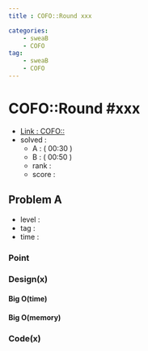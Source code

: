```yaml
---
title : COFO::Round xxx

categories:
    - sweaB
    - COFO
tag:
    - sweaB
    - COFO
---
```

# COFO::Round #xxx
- [Link : COFO::](x)
- solved : 
  - A :  ( 00:30 )
  - B :  ( 00:50 )
  - rank : 
  - score :

## Problem A

- level :
- tag :
- time :

### Point

### Design(x)

#### Big O(time)

#### Big O(memory)

### Code(x)

